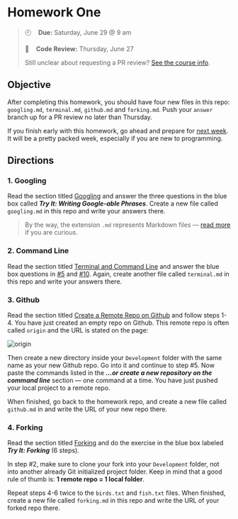 # Homework One

> :clock9:&nbsp; &nbsp; **Due:** Saturday, June 29 @ 9 am
>
> :mag_right:&nbsp; &nbsp; **Code Review:** Thursday, June 27 
>
> Still unclear about requesting a PR review? [See the course info](https://github.com/wearecodets/phase-two/blob/master/week-zero/about.md#homework-pull-request).

## Objective

After completing this homework, you should have four new files in this repo: `googling.md`, `terminal.md`, `github.md` and `forking.md`. Push your `answer` branch up for a PR review no later than Thursday. 

If you finish early with this homework, go ahead and prepare for [next week](https://github.com/wearecodets/phase-two/tree/master/week-two). It will be a pretty packed week, especially if you are new to programming.

## Directions

### 1. Googling

Read the section titled [Googling](http://mod0.turing.io/session2/#findinganswers) and answer the three questions in the blue box called ***Try It: Writing Google-able Phrases***. Create a new file called `googling.md` in this repo and write your answers there. 

> By the way, the extension `.md` represents Markdown files — [read more](https://guides.github.com/features/mastering-markdown/) if you are curious.

### 2. Command Line

Read the section titled [Terminal and Command Line](http://mod0.turing.io/session3/#terminalcommandline) and answer the blue box questions in [#5](http://mod0.turing.io/session3/#5-get-out-of-a-directory-cd-) and [#10](http://mod0.turing.io/session3/#10-remove-a-directory-and-its-contents-rm--rf). Again, create another file called `terminal.md` in this repo and write your answers there. 

### 3. Github

Read the section titled [Create a Remote Repo on Github](http://mod0.turing.io/session4/#creating-a-remote-repo-on-github) and follow steps 1-4. You have just created an empty repo on Github. This remote repo is often called `origin` and the URL is stated on the page:

![origin](https://res.cloudinary.com/yicf/image/upload/v1561476838/Code%20The%20Web/Screen_Shot_2019-06-25_at_10.31.54_PM.jpg)

Then create a new directory inside your `Development` folder with the same name as your new Github repo. Go into it and continue to step #5. Now paste the commands listed in the ***…or create a new repository on the command line*** section — one command at a time. You have just pushed your local project to a remote repo.

When finished, go back to the homework repo, and create a new file called `github.md` in and write the URL of your new repo there.

### 4. Forking

Read the section titled [Forking](http://mod0.turing.io/session4/#forking) and do the exercise in the blue box labeled ***Try It: Forking*** (6 steps).

In step #2, make sure to clone your fork into your `Development` folder, not into another already Git initialized project folder. Keep in mind that a good rule of thumb is: **1 remote repo = 1 local folder**.

Repeat steps 4-6 twice to the `birds.txt` and `fish.txt` files. When finished, create a new file called `forking.md` in this repo and write the URL of your forked repo there. 